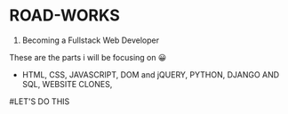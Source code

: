 # ROAD-WORKS 
<ol>
  <li> Becoming a Fullstack Web Developer</li>
  </ol>
These are the parts i will be focusing on 😀
<ul>
<li>
  HTML, CSS, JAVASCRIPT,
  DOM and jQUERY,
  PYTHON,
  DJANGO AND SQL,
  WEBSITE CLONES,
  </li>
 </ul>
 #LET'S DO THIS
